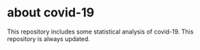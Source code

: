 # about covid-19

This repository includes some statistical analysis of covid-19. This repository is always updated.
 